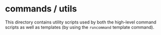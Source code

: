 # commands / utils

This directory contains utility scripts used by both the high-level command scripts as well as templates (by using the `runcommand` template command).
